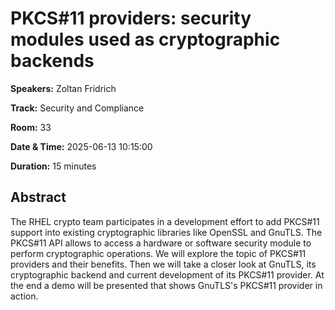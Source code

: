 # PKCS#11 providers: security modules used as cryptographic backends

**Speakers:** Zoltan Fridrich
                    
**Track:** Security and Compliance
                    
**Room:** 33
                    
**Date & Time:** 2025-06-13 10:15:00
                    
**Duration:** 15 minutes
                    
## Abstract
                    
The RHEL crypto team participates in a development effort to add PKCS#11 support into existing cryptographic libraries like OpenSSL and GnuTLS. The PKCS#11 API allows to access a hardware or software security module to perform cryptographic operations. We will explore the topic of PKCS#11 providers and their benefits. Then we will take a closer look at GnuTLS, its cryptographic backend and current development of its PKCS#11 provider. At the end a demo will be presented that shows GnuTLS's PKCS#11 provider in action.
